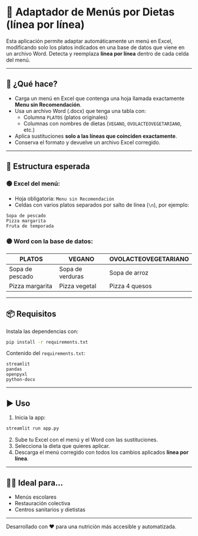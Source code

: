 
# 🥗 Adaptador de Menús por Dietas (línea por línea)

Esta aplicación permite adaptar automáticamente un menú en Excel, modificando solo los platos indicados en una base de datos que viene en un archivo Word. Detecta y reemplaza **línea por línea** dentro de cada celda del menú.

---

## 🚀 ¿Qué hace?

- Carga un menú en Excel que contenga una hoja llamada exactamente **Menu sin Recomendación**.
- Usa un archivo Word (.docx) que tenga una tabla con:
  - Columna `PLATOS` (platos originales)
  - Columnas con nombres de dietas (`VEGANO`, `OVOLACTEOVEGETARIANO`, etc.)
- Aplica sustituciones **solo a las líneas que coinciden exactamente**.
- Conserva el formato y devuelve un archivo Excel corregido.

---

## 📂 Estructura esperada

### 🟢 Excel del menú:
- Hoja obligatoria: `Menu sin Recomendación`
- Celdas con varios platos separados por salto de línea (`\n`), por ejemplo:

```
Sopa de pescado
Pizza margarita
Fruta de temporada
```

### 🟣 Word con la base de datos:
| PLATOS            | VEGANO            | OVOLACTEOVEGETARIANO   |
|-------------------|-------------------|-------------------------|
| Sopa de pescado   | Sopa de verduras  | Sopa de arroz           |
| Pizza margarita   | Pizza vegetal     | Pizza 4 quesos          |

---

## 📦 Requisitos

Instala las dependencias con:

```bash
pip install -r requirements.txt
```

Contenido del `requirements.txt`:

```
streamlit
pandas
openpyxl
python-docx
```

---

## ▶️ Uso

1. Inicia la app:

```bash
streamlit run app.py
```

2. Sube tu Excel con el menú y el Word con las sustituciones.
3. Selecciona la dieta que quieres aplicar.
4. Descarga el menú corregido con todos los cambios aplicados **línea por línea**.

---

## 👩‍🍳 Ideal para...

- Menús escolares
- Restauración colectiva
- Centros sanitarios y dietistas

---

Desarrollado con ❤️ para una nutrición más accesible y automatizada.
